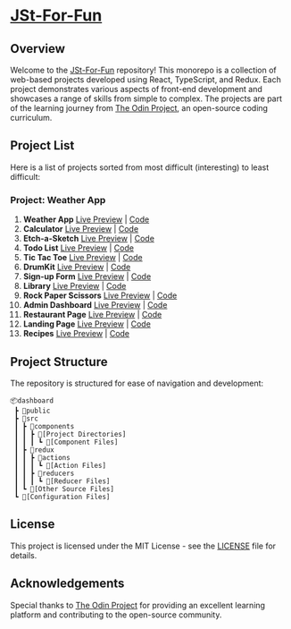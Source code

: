 # [JSt-For-Fun](https://itkrivoshei.github.io/JSt-For-Fun)

## Overview

Welcome to the [JSt-For-Fun](https://itkrivoshei.github.io/JSt-For-Fun) repository! This monorepo is a collection of web-based projects developed using React, TypeScript, and Redux. Each project demonstrates various aspects of front-end development and showcases a range of skills from simple to complex. The projects are part of the learning journey from [The Odin Project](https://www.theodinproject.com), an open-source coding curriculum.

## Project List

Here is a list of projects sorted from most difficult (interesting) to least difficult:

### Project: Weather App
1. **Weather App** [Live Preview](https://itkrivoshei.github.io/JSt-For-Fun/#/WeatherApp) | [Code](https://github.com/itkrivoshei/JSt-For-Fun/tree/main/dashboard/src/components/WeatherApp)
2. **Calculator** [Live Preview](https://itkrivoshei.github.io/JSt-For-Fun/#/Calculator) | [Code](https://github.com/itkrivoshei/JSt-For-Fun/tree/main/dashboard/src/components/Calculator)
3. **Etch-a-Sketch** [Live Preview](https://itkrivoshei.github.io/JSt-For-Fun/#/EtchASketch) | [Code](https://github.com/itkrivoshei/JSt-For-Fun/tree/main/dashboard/src/components/EtchASketch)
4. **Todo List** [Live Preview](https://itkrivoshei.github.io/JSt-For-Fun/#/ToDoApp) | [Code](https://github.com/itkrivoshei/JSt-For-Fun/tree/main/dashboard/src/components/ToDoApp)
5. **Tic Tac Toe** [Live Preview](https://itkrivoshei.github.io/JSt-For-Fun/#/TicTacToe) | [Code](https://github.com/itkrivoshei/JSt-For-Fun/tree/main/dashboard/src/components/TicTacToe)
6. **DrumKit** [Live Preview](https://itkrivoshei.github.io/JSt-For-Fun/#/DrumKit) | [Code](https://github.com/itkrivoshei/JSt-For-Fun/tree/main/dashboard/src/components/DrumKit)
7. **Sign-up Form** [Live Preview](https://itkrivoshei.github.io/JSt-For-Fun/#/SignUpForm) | [Code](https://github.com/itkrivoshei/JSt-For-Fun/tree/main/dashboard/src/components/SignUpForm)
8. **Library** [Live Preview](https://itkrivoshei.github.io/JSt-For-Fun/#/BookLibrary) | [Code](https://github.com/itkrivoshei/JSt-For-Fun/tree/main/dashboard/src/components/BookLibrary)
9. **Rock Paper Scissors** [Live Preview](https://itkrivoshei.github.io/JSt-For-Fun/#/RockPaperScissors) | [Code](https://github.com/itkrivoshei/JSt-For-Fun/tree/main/dashboard/src/components/RockPaperScissors)
10. **Admin Dashboard** [Live Preview](https://itkrivoshei.github.io/JSt-For-Fun/#/DashLanding) | [Code](https://github.com/itkrivoshei/JSt-For-Fun/tree/main/dashboard/src/components/DashLanding)
11. **Restaurant Page** [Live Preview](https://itkrivoshei.github.io/JSt-For-Fun/#/Restaurant) | [Code](https://github.com/itkrivoshei/JSt-For-Fun/tree/main/dashboard/src/components/RestaurantPages)
12. **Landing Page** [Live Preview](https://itkrivoshei.github.io/JSt-For-Fun/#/Landing) | [Code](https://github.com/itkrivoshei/JSt-For-Fun/tree/main/dashboard/src/components/Landing)
13. **Recipes** [Live Preview](https://itkrivoshei.github.io/JSt-For-Fun/#/OdinRecipes) | [Code](https://github.com/itkrivoshei/JSt-For-Fun/tree/main/dashboard/src/components/OdinRecipes)

## Project Structure

The repository is structured for ease of navigation and development:

```
📦dashboard
 ┣ 📂public
 ┣ 📂src
 ┃ ┣ 📂components
 ┃ ┃ ┣ 📂[Project Directories]
 ┃ ┃ ┃ ┗ 📜[Component Files]
 ┃ ┣ 📂redux
 ┃ ┃ ┣ 📂actions
 ┃ ┃ ┃ ┗ 📜[Action Files]
 ┃ ┃ ┣ 📂reducers
 ┃ ┃ ┃ ┗ 📜[Reducer Files]
 ┃ ┗ 📜[Other Source Files]
 ┗ 📜[Configuration Files]
```

## License

This project is licensed under the MIT License - see the [LICENSE](LICENSE) file for details.

## Acknowledgements

Special thanks to [The Odin Project](https://www.theodinproject.com) for providing an excellent learning platform and contributing to the open-source community.
